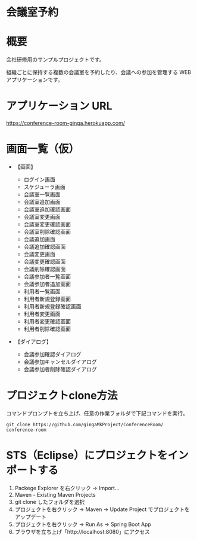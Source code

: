 # 会議室予約
# 概要
会社研修用のサンプルプロジェクトです。

組織ごとに保持する複数の会議室を予約したり、会議への参加を管理する WEB アプリケーションです。

# アプリケーション URL
https://conference-room-ginga.herokuapp.com/

# 画面一覧（仮）
- 【画面】
  - ログイン画面
  - スケジューラ画面
  - 会議室一覧画面
  - 会議室追加画面
  - 会議室追加確認画面
  - 会議室変更画面
  - 会議室変更確認画面
  - 会議室削除確認画面
  - 会議追加画面
  - 会議追加確認画面
  - 会議変更画面
  - 会議変更確認画面
  - 会議削除確認画面
  - 会議参加者一覧画面
  - 会議参加者追加画面
  - 利用者一覧画面
  - 利用者新規登録画面
  - 利用者新規登録確認画面
  - 利用者変更画面
  - 利用者変更確認画面
  - 利用者削除確認画面
 
- 【ダイアログ】
  - 会議参加確認ダイアログ
  - 会議参加キャンセルダイアログ
  - 会議参加者削除確認ダイアログ
 
# プロジェクトclone方法
コマンドプロンプトを立ち上げ、任意の作業フォルダで下記コマンドを実行。
~~~
git clone https://github.com/gingaMkProject/ConferenceRoom/ conference-room
~~~

# STS（Eclipse）にプロジェクトをインポートする
1. Packege Explorer を右クリック → Import...
2. Maven - Existing Maven Projects
3. git clone したフォルダを選択
4. プロジェクトを右クリック → Maven → Update Project でプロジェクトをアップデート
5. プロジェクトを右クリック → Run As → Spring Boot App
6. ブラウザを立ち上げ「http://localhost:8080」にアクセス

